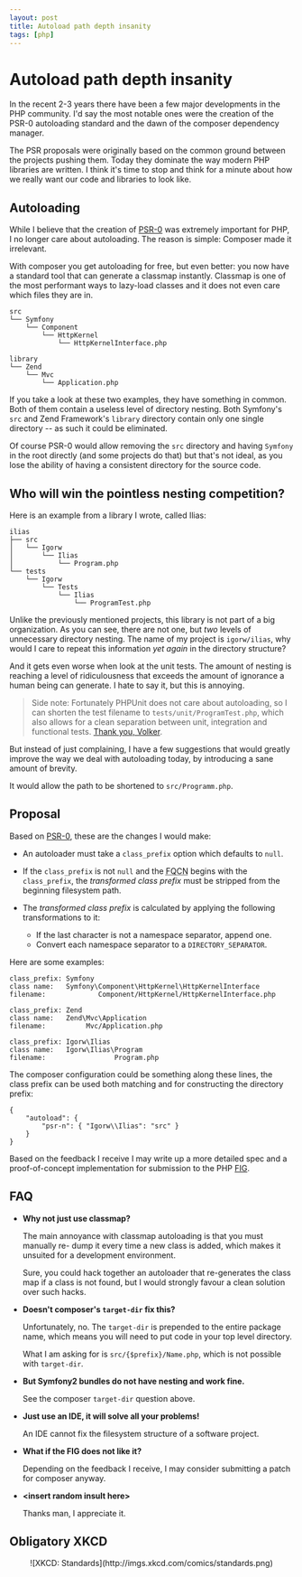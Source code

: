 ```yaml
---
layout: post
title: Autoload path depth insanity
tags: [php]
---
```


# Autoload path depth insanity

In the recent 2-3 years there have been a few major developments in the PHP
community. I'd say the most notable ones were the creation of the PSR-0
autoloading standard and the dawn of the composer dependency manager.

The PSR proposals were originally based on the common ground between the
projects pushing them. Today they dominate the way modern PHP libraries are
written. I think it's time to stop and think for a minute about how we really
want our code and libraries to look like.

## Autoloading

While I believe that the creation of
[PSR-0](https://github.com/php-fig/fig-standards/blob/master/accepted/PSR-0.md)
was extremely important for PHP, I no longer care about autoloading. The reason
is simple: Composer made it irrelevant.

With composer you get autoloading for free, but even better: you now have a
standard tool that can generate a classmap instantly. Classmap is one of the
most performant ways to lazy-load classes and it does not even care which
files they are in.

    src
    └── Symfony
        └── Component
            └── HttpKernel
                └── HttpKernelInterface.php

    library
    └── Zend
        └── Mvc
            └── Application.php

If you take a look at these two examples, they have something in common. Both
of them contain a useless level of directory nesting. Both Symfony's `src` and
Zend Framework's `library` directory contain only one single directory -- as
such it could be eliminated.

Of course PSR-0 would allow removing the `src` directory and having `Symfony`
in the root directly (and some projects do that) but that's not ideal, as you
lose the ability of having a consistent directory for the source code.

## Who will win the pointless nesting competition?

Here is an example from a library I wrote, called Ilias:

    ilias
    ├── src
    │   └── Igorw
    │       └── Ilias
    │           └── Program.php
    └── tests
        └── Igorw
            └── Tests
                └── Ilias
                    └── ProgramTest.php

Unlike the previously mentioned projects, this library is not part of a big
organization. As you can see, there are not one, but *two* levels of
unnecessary directory nesting. The name of my project is `igorw/ilias`, why
would I care to repeat this information *yet again* in the directory
structure?

And it gets even worse when look at the unit tests. The amount of nesting is
reaching a level of ridiculousness that exceeds the amount of ignorance a
human being can generate. I hate to say it, but this is annoying.

> Side note: Fortunately PHPUnit does not care about autoloading, so I can
> shorten the test filename to `tests/unit/ProgramTest.php`, which also allows
> for a clean separation between unit, integration and functional tests.
> [Thank you, Volker](https://twitter.com/__edorian).

But instead of just complaining, I have a few suggestions that would greatly
improve the way we deal with autoloading today, by introducing a sane amount
of brevity.

It would allow the path to be shortened to `src/Programm.php`.

## Proposal

Based on [PSR-0](https://github.com/php-fig/fig-standards/blob/master/accepted/PSR-0.md),
these are the changes I would make:

* An autoloader must take a `class_prefix` option which defaults to `null`.

* If the `class_prefix` is not `null` and the <abbr title="Fully-qualified
  class name">FQCN</abbr> begins with the `class_prefix`, the *transformed
  class prefix* must be stripped from the beginning filesystem path.

* The *transformed class prefix* is calculated by applying the following
  transformations to it:

  * If the last character is not a namespace separator, append one.
  * Convert each namespace separator to a `DIRECTORY_SEPARATOR`.

Here are some examples:

    class_prefix: Symfony
    class name:   Symfony\Component\HttpKernel\HttpKernelInterface
    filename:             Component/HttpKernel/HttpKernelInterface.php

    class_prefix: Zend
    class name:   Zend\Mvc\Application
    filename:          Mvc/Application.php

    class_prefix: Igorw\Ilias
    class name:   Igorw\Ilias\Program
    filename:                 Program.php

The composer configuration could be something along these lines, the class
prefix can be used both matching and for constructing the directory prefix:

    {
        "autoload": {
            "psr-n": { "Igorw\\Ilias": "src" }
        }
    }

Based on the feedback I receive I may write up a more detailed spec and a
proof-of-concept implementation for submission to the PHP
[FIG](http://www.php-fig.org/).

## FAQ

* **Why not just use classmap?**

  The main annoyance with classmap autoloading is that you must manually re-
  dump it every time a new class is added, which makes it unsuited for a
  development environment.

  Sure, you could hack together an autoloader that re-generates the class map
  if a class is not found, but I would strongly favour a clean solution over
  such hacks.

* **Doesn't composer's `target-dir` fix this?**

  Unfortunately, no. The `target-dir` is prepended to the entire package name,
  which means you will need to put code in your top level directory.

  What I am asking for is `src/{$prefix}/Name.php`, which is not possible with
  `target-dir`.

* **But Symfony2 bundles do not have nesting and work fine.**

  See the composer `target-dir` question above.

* **Just use an IDE, it will solve all your problems!**

  An IDE cannot fix the filesystem structure of a software project.

* **What if the FIG does not like it?**

  Depending on the feedback I receive, I may consider submitting a patch for
  composer anyway.

* **&lt;insert random insult here&gt;**

  Thanks man, I appreciate it.

## Obligatory XKCD

<center>
    ![XKCD: Standards](http://imgs.xkcd.com/comics/standards.png)
</center>
